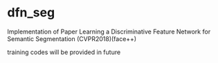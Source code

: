 # dfn_seg
Implementation of Paper Learning a Discriminative Feature Network for Semantic Segmentation (CVPR2018)(face++)

training codes will be provided in future